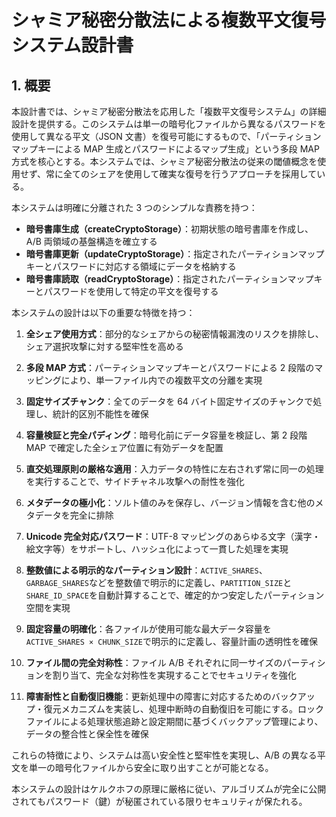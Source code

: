 # シャミア秘密分散法による複数平文復号システム設計書

## 1. 概要

本設計書では、シャミア秘密分散法を応用した「複数平文復号システム」の詳細設計を提供する。このシステムは単一の暗号化ファイルから異なるパスワードを使用して異なる平文（JSON 文書）を復号可能にするもので、「パーティションマップキーによる MAP 生成とパスワードによるマップ生成」という多段 MAP 方式を核心とする。本システムでは、シャミア秘密分散法の従来の閾値概念を使用せず、常に全てのシェアを使用して確実な復号を行うアプローチを採用している。

本システムは明確に分離された 3 つのシンプルな責務を持つ：

- **暗号書庫生成（createCryptoStorage）**：初期状態の暗号書庫を作成し、A/B 両領域の基盤構造を確立する
- **暗号書庫更新（updateCryptoStorage）**：指定されたパーティションマップキーとパスワードに対応する領域にデータを格納する
- **暗号書庫読取（readCryptoStorage）**：指定されたパーティションマップキーとパスワードを使用して特定の平文を復号する

本システムの設計は以下の重要な特徴を持つ：

1. **全シェア使用方式**：部分的なシェアからの秘密情報漏洩のリスクを排除し、シェア選択攻撃に対する堅牢性を高める

2. **多段 MAP 方式**：パーティションマップキーとパスワードによる 2 段階のマッピングにより、単一ファイル内での複数平文の分離を実現

3. **固定サイズチャンク**：全てのデータを 64 バイト固定サイズのチャンクで処理し、統計的区別不能性を確保

4. **容量検証と完全パディング**：暗号化前にデータ容量を検証し、第 2 段階 MAP で確定した全シェア位置に有効データを配置

5. **直交処理原則の厳格な適用**：入力データの特性に左右されず常に同一の処理を実行することで、サイドチャネル攻撃への耐性を強化

6. **メタデータの極小化**：ソルト値のみを保存し、バージョン情報を含む他のメタデータを完全に排除

7. **Unicode 完全対応パスワード**：UTF-8 マッピングのあらゆる文字（漢字・絵文字等）をサポートし、ハッシュ化によって一貫した処理を実現

8. **整数値による明示的なパーティション設計**：`ACTIVE_SHARES`、`GARBAGE_SHARES`などを整数値で明示的に定義し、`PARTITION_SIZE`と`SHARE_ID_SPACE`を自動計算することで、確定的かつ安定したパーティション空間を実現

9. **固定容量の明確化**：各ファイルが使用可能な最大データ容量を`ACTIVE_SHARES × CHUNK_SIZE`で明示的に定義し、容量計画の透明性を確保

10. **ファイル間の完全対称性**：ファイル A/B それぞれに同一サイズのパーティションを割り当て、完全な対称性を実現することでセキュリティを強化

11. **障害耐性と自動復旧機能**：更新処理中の障害に対応するためのバックアップ・復元メカニズムを実装し、処理中断時の自動復旧を可能にする。ロックファイルによる処理状態追跡と設定期間に基づくバックアップ管理により、データの整合性と保全性を確保

これらの特徴により、システムは高い安全性と堅牢性を実現し、A/B の異なる平文を単一の暗号化ファイルから安全に取り出すことが可能となる。

本システムの設計はケルクホフの原理に厳格に従い、アルゴリズムが完全に公開されてもパスワード（鍵）が秘匿されている限りセキュリティが保たれる。

